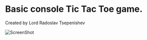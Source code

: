 # Basic console Tic Tac Toe game.


Created by Lord Radoslav Tsepenishev

![ScreenShot](snapshot.png)
